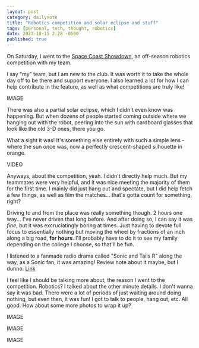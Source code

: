 ```yaml
---
layout: post
category: dailynote
title: "Robotics competition and solar eclipse and stuff"
tags: [personal, tech, thought, robotics]
date: 2023-10-15 2:28 -0500
published: true
---
```

On Saturday, I went to the [Space Coast Showdown](http://spacecoastshowdown.com/), an off-season robotics competition with my team.

I say "my" team, but I am new to the club. It was worth it to take the whole day off to be there and support everyone. I also learned a lot for how I can help contribute in the feature, as well as what competitions are truly like!

IMAGE

There was also a partial solar eclipse, which I didn't even know was happening. But when dozens of people started coming outside where we hanging out with the robot, peering into the sun with cardboard glasses that look like the old 3-D ones, there you go.

What a sight it was! It's something else entirely with such a simple lens - where the sun once was, now a perfectly crescent-shaped silhouette in orange.

VIDEO

Anyways, about the competition, yeah. I didn't directly help much. But my teammates were very helpful, and it was nice meeting the majority of them for the first time. I mainly did just hang out and spectate, but I did help fetch a few things, as well as film the matches... that's gotta count for something, right?

Driving to and from the place was really something though. 2 hours one way... I've never driven that long before. And after doing so, I can say it was *fine*, but it was excruciatingly boring at times. Just having to devote full focus to essentially nothing but moving the wheel by fractions of an inch along a big road, **for hours**. I'll probably have to do it to see my family depending on the college I choose, so that'll be fun.

I listened to a fanmade radio drama called "Sonic and Tails R" along the way, as a Sonic fan, it was amazing! Review note about it maybe, but I dunno. [Link](https://www.youtube.com/watch?v=siOnf9lsCho&list=PLVucl6B8OcBPCfQdgCMGUUFxv2Y7jl5_s)

I feel like I should be talking more about, the reason I went to the competition. Robotics? I talked about the other minute details. I don't wanna say it was bad. There were a lot of periods of just waiting around doing nothing, but even then, it was fun! I got to talk to people, hang out, etc. All good. How about some more photos to wrap it up?

IMAGE

IMAGE

IMAGE
